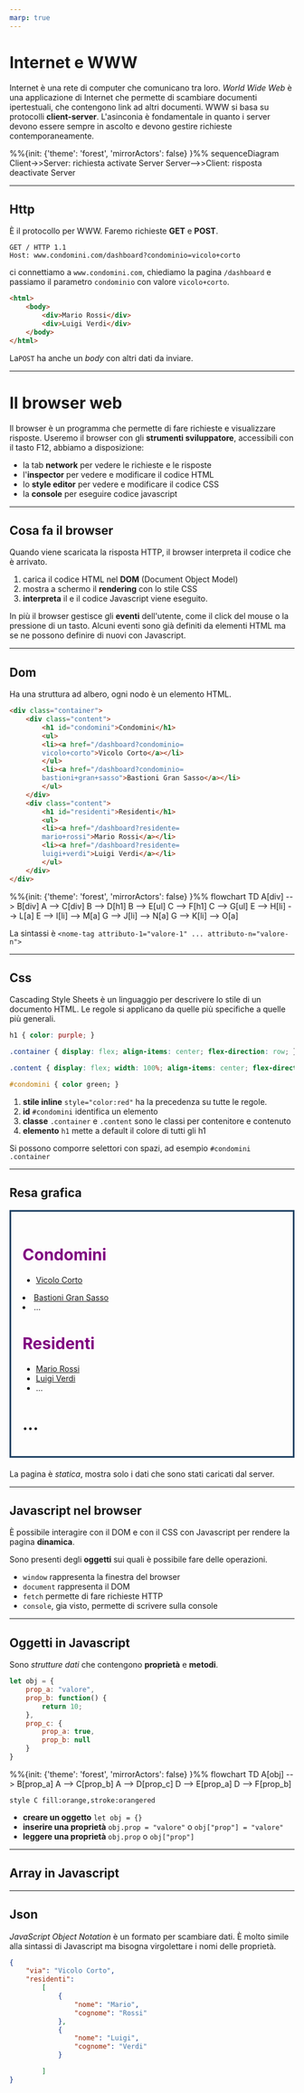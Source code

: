 ```yaml
---
marp: true
---
```


<script src="../node_modules/mermaid/dist/mermaid.min.js"></script>

<script>mermaid.initialize({startOnLoad:true, theme:"forest", mirrorActors:false});</script>

<link rel="stylesheet" href="res/styles.css">

# Internet e WWW

Internet è una rete di computer che comunicano tra loro.
*World Wide Web* è una applicazione di Internet che permette di scambiare documenti ipertestuali, che contengono link ad altri documenti.
WWW si basa su protocolli **client-server**. L'asinconia è fondamentale in quanto i server devono essere sempre in ascolto e devono gestire richieste contemporaneamente.

<div class="container">
<div class="content">
<div class="mermaid">
%%{init: {'theme': 'forest', 'mirrorActors': false} }%%
sequenceDiagram
    Client->>Server: richiesta
	activate Server
    Server-->>Client: risposta
	deactivate Server

</div>
</div>
</div>

---

## Http

È il protocollo per WWW. Faremo richieste **GET** e **POST**.

```
GET / HTTP 1.1
Host: www.condomini.com/dashboard?condominio=vicolo+corto
```

ci connettiamo a `www.condomini.com`, chiediamo la pagina `/dashboard` e passiamo il parametro `condominio` con valore `vicolo+corto`.


```html
<html>
	<body>
		<div>Mario Rossi</div>
		<div>Luigi Verdi</div>
	</body>
</html>
```
La`POST` ha anche un *body* con altri dati da inviare.

---

# Il browser web

Il browser è un programma che permette di fare richieste e visualizzare risposte.
Useremo il browser con gli **strumenti sviluppatore**, accessibili con il tasto F12, abbiamo a disposizione:

- la tab **network** per vedere le richieste e le risposte
- l'**inspector** per vedere e modificare il codice HTML
- lo **style editor** per vedere e modificare il codice CSS
- la **console** per eseguire codice javascript

---

## Cosa fa il browser

Quando viene scaricata la risposta HTTP, il browser interpreta il codice che è arrivato.
1) carica il codice HTML nel **DOM** (Document Object Model)
2) mostra a schermo il **rendering** con lo stile CSS
3) **interpreta** il e il codice Javascript viene eseguito.

In più il browser gestisce gli **eventi** dell'utente, come il click del mouse o la pressione di un tasto. Alcuni eventi sono già definiti da elementi HTML ma se ne possono definire di nuovi con Javascript.

---

## Dom

Ha una struttura ad albero, ogni nodo è un elemento HTML.

<div class="container">
<div class="content" style="align-items: unset">

```html
<div class="container">
	<div class="content">
		<h1 id="condomini">Condomini</h1>
		<ul>
		<li><a href="/dashboard?condominio=
		vicolo+corto">Vicolo Corto</a></li>
		</ul>
		<li><a href="/dashboard?condominio=
		bastioni+gran+sasso">Bastioni Gran Sasso</a></li>
		</ul>
	</div>
	<div class="content">
		<h1 id="residenti">Residenti</h1>
		<ul>
		<li><a href="/dashboard?residente=
		mario+rossi">Mario Rossi</a></li>
		<li><a href="/dashboard?residente=
		luigi+verdi">Luigi Verdi</a></li>
		</ul>
	</div>
</div>
```
</div>
<div class="content">

<div class="container">
<div class="content">
<div class="mermaid" style="max-height:25vh;">
%%{init: {'theme': 'forest', 'mirrorActors': false} }%%
flowchart TD
	A[div] --> B[div]
	A --> C[div]
	B --> D[h1]
	B --> E[ul]
	C --> F[h1]
	C --> G[ul]
	E --> H[li] --> L[a]
	E --> I[li] --> M[a]
	G --> J[li] --> N[a]
	G --> K[li] --> O[a]
</div>
</div>
</div>

</div>

</div>

La sintassi è `<nome-tag attributo-1="valore-1" ... attributo-n="valore-n">`

---

## Css

Cascading Style Sheets è un linguaggio per descrivere lo stile di un documento HTML. Le regole si applicano da quelle più specifiche a quelle più generali.

```css
h1 { color: purple; }

.container { display: flex; align-items: center; flex-direction: row; }

.content { display: flex; width: 100%; align-items: center; flex-direction: column; }

#condomini { color green; }
```
1. **stile inline** `style="color:red"` ha la precedenza su tutte le regole.
2. **id** `#condomini` identifica un elemento
3. **classe** `.container` e `.content` sono le classi per contenitore e contenuto
4. **elemento** `h1` mette a default il colore di tutti gli h1

Si possono comporre selettori con spazi, ad esempio `#condomini .container`

---

## Resa grafica

<html>

<div style="border: 3px solid #224466; padding: 20px; margin-bottom: 20px;">
	<div class="container">
		<div class="content">
			<h1 class="h1_mock" id="condomini">Condomini</h1>
			<ul>
			<li><a href="/dashboard?condominio=
			vicolo+corto">Vicolo Corto</a></li>
			</ul>
			<li><a href="/dashboard?condominio=
			bastioni+gran+sasso">Bastioni Gran Sasso</a></li>
			<li>...</li>
			</ul>
		</div>
		<div class="content">
			<h1 class="h1_mock" id="residenti">Residenti</h1>
			<ul>
			<li><a href="/dashboard?residente=
			mario+rossi">Mario Rossi</a></li>
			<li><a href="/dashboard?residente=
			luigi+verdi">Luigi Verdi</a></li>
			<li>...</li>
			</ul>
		</div>
		<div class="content">
			<h1>...</h1>
		</div>
	</div>
</div>

<style>
	.h1_mock {
		color: purple;
	}
	
	.container_mock{
		display: flex;
		align-items: center;
		flex-direction: row;
	}
	.content_mock{
		display: flex;
		width: 100%;
		align-items: center;
		flex-direction: column;
	}

	#b1_mock{
		width: 100%;
		height: 50px;
	}
</style>
</html>

La pagina è *statica*, mostra solo i dati che sono stati caricati dal server.

---

## Javascript nel browser

È possibile interagire con il DOM e con il CSS con Javascript per rendere la pagina **dinamica**.

Sono presenti degli **oggetti** sui quali è possibile fare delle operazioni.

- `window` rappresenta la finestra del browser
- `document` rappresenta il DOM
- `fetch` permette di fare richieste HTTP
- `console`, gia visto, permette di scrivere sulla console

---

## Oggetti in Javascript

Sono *strutture dati* che contengono **proprietà** e **metodi**.

<div class="container">
<div class="content" style="align-items: unset">

```javascript
let obj = {
	prop_a: "valore",
	prop_b: function() {
		return 10;
	},
	prop_c: {
		prop_a: true,
		prop_b: null
	}
}
```
</div>
<div class="content" style="align-items: unset">

<div class="container">
<div class="content">
<div class="mermaid" style="max-height:17vh;">
%%{init: {'theme': 'forest', 'mirrorActors': false} }%%
flowchart TD
	A[obj] --> B[prop_a]
	A --> C[prop_b]
	A --> D[prop_c]
	D --> E[prop_a]
	D --> F[prop_b]

	style C fill:orange,stroke:orangered

</div>
</div>
</div>

</div>
</div>

- **creare un oggetto** `let obj = {}`
- **inserire una proprietà** `obj.prop = "valore"` o `obj["prop"] = "valore"`
- **leggere una proprietà** `obj.prop` o `obj["prop"]`

---

## Array in Javascript

---

## Json

*JavaScript Object Notation* è un formato per scambiare dati. È molto simile alla sintassi di Javascript ma bisogna virgolettare i nomi delle proprietà.
```json
{
	"via": "Vicolo Corto",
	"residenti":
		[
			{
				"nome": "Mario",
				"cognome": "Rossi"
			},
			{
				"nome": "Luigi",
				"cognome": "Verdi"
			}

		]
}
```